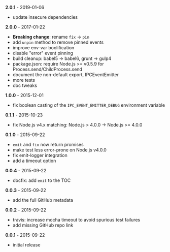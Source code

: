 **2.0.1** - 2019-01-06

- update insecure dependencies

**2.0.0** - 2017-01-22

- **Breaking change**: rename `fix` -> `pin`
- add `unpin` method to remove pinned events
- improve env-var boolification
- disable "error" event pinning
- build cleanup: babel5 -> babel6, grunt -> gulp4
- package.json: require Node.js >= v0.5.9 for Process.send/ChildProcess.send
- document the non-default export, IPCEventEmitter
- more tests
- doc tweaks

**1.0.0** - 2015-12-01

- fix boolean casting of the `IPC_EVENT_EMITTER_DEBUG` environment variable

**0.1.1** - 2015-10-23

- fix Node.js v4.x matching: Node.js > 4.0.0 -> Node.js >= 4.0.0

**0.1.0** - 2015-09-22

- `emit` and `fix` now return promises
- make test less error-prone on Node.js v4.0.0
- fix emit-logger integration
- add a timeout option

**0.0.4** - 2015-09-22

- docfix: add `emit` to the TOC

**0.0.3** - 2015-09-22

- add the full GitHub metadata

**0.0.2** - 2015-09-22

- travis: increase mocha timeout to avoid spurious test failures
- add missing GitHub repo link

**0.0.1** - 2015-09-22

- initial release
